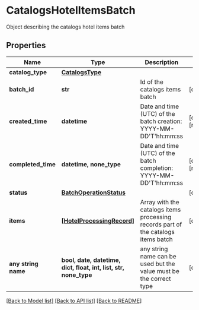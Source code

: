 # CatalogsHotelItemsBatch

Object describing the catalogs hotel items batch

## Properties
Name | Type | Description | Notes
------------ | ------------- | ------------- | -------------
**catalog_type** | [**CatalogsType**](CatalogsType.md) |  | 
**batch_id** | **str** | Id of the catalogs items batch | [optional] 
**created_time** | **datetime** | Date and time (UTC) of the batch creation: YYYY-MM-DD&#39;T&#39;hh:mm:ss | [optional] [readonly] 
**completed_time** | **datetime, none_type** | Date and time (UTC) of the batch completion: YYYY-MM-DD&#39;T&#39;hh:mm:ss | [optional] [readonly] 
**status** | [**BatchOperationStatus**](BatchOperationStatus.md) |  | [optional] 
**items** | [**[HotelProcessingRecord]**](HotelProcessingRecord.md) | Array with the catalogs items processing records part of the catalogs items batch | [optional] 
**any string name** | **bool, date, datetime, dict, float, int, list, str, none_type** | any string name can be used but the value must be the correct type | [optional]

[[Back to Model list]](../README.md#documentation-for-models) [[Back to API list]](../README.md#documentation-for-api-endpoints) [[Back to README]](../README.md)


